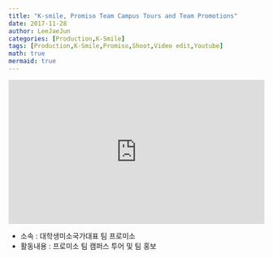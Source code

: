 ```yaml
---
title: "K-smile, Promiso Team Campus Tours and Team Promotions"
date: 2017-11-28
author: LeeJaeJun
categories: [Production,K-Smile]
tags: [Production,K-Smile,Promiso,Shoot,Video edit,Youtube]
math: true
mermaid: true
---
```


<div style="width:100%; position:relative; padding-bottom: 56.25%;">
<iframe width="100%" height="100%" style="position:absolute;" src="https://www.youtube.com/embed/CQeuj7gGnIE" frameborder="0" allowfullscreen></iframe>
</div>
  
* 소속 : 대학생미소국가대표 팀 프로미소
* 활동내용 : 프로미소 팀 캠퍼스 투어 및 팀 홍보
